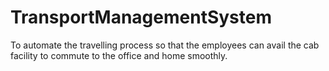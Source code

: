 # TransportManagementSystem
To automate the travelling process so that the employees can avail the cab facility to commute to the office and home smoothly.
